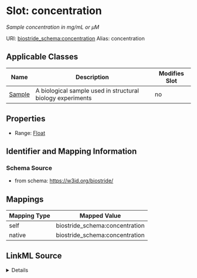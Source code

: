 

# Slot: concentration 


_Sample concentration in mg/mL or µM_





URI: [biostride_schema:concentration](https://w3id.org/biostride/schema/concentration)
Alias: concentration

<!-- no inheritance hierarchy -->





## Applicable Classes

| Name | Description | Modifies Slot |
| --- | --- | --- |
| [Sample](Sample.md) | A biological sample used in structural biology experiments |  no  |






## Properties

* Range: [Float](Float.md)




## Identifier and Mapping Information






### Schema Source


* from schema: https://w3id.org/biostride/




## Mappings

| Mapping Type | Mapped Value |
| ---  | ---  |
| self | biostride_schema:concentration |
| native | biostride_schema:concentration |




## LinkML Source

<details>
```yaml
name: concentration
description: Sample concentration in mg/mL or µM
from_schema: https://w3id.org/biostride/
rank: 1000
alias: concentration
owner: Sample
domain_of:
- Sample
range: float

```
</details>